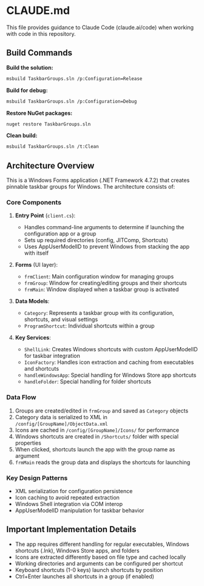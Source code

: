 # CLAUDE.md

This file provides guidance to Claude Code (claude.ai/code) when working with code in this repository.

## Build Commands

**Build the solution:**
```bash
msbuild TaskbarGroups.sln /p:Configuration=Release
```

**Build for debug:**
```bash
msbuild TaskbarGroups.sln /p:Configuration=Debug
```

**Restore NuGet packages:**
```bash
nuget restore TaskbarGroups.sln
```

**Clean build:**
```bash
msbuild TaskbarGroups.sln /t:Clean
```

## Architecture Overview

This is a Windows Forms application (.NET Framework 4.7.2) that creates pinnable taskbar groups for Windows. The architecture consists of:

### Core Components

1. **Entry Point** (`client.cs`): 
   - Handles command-line arguments to determine if launching the configuration app or a group
   - Sets up required directories (config, JITComp, Shortcuts)
   - Uses AppUserModelID to prevent Windows from stacking the app with itself

2. **Forms** (UI layer):
   - `frmClient`: Main configuration window for managing groups
   - `frmGroup`: Window for creating/editing groups and their shortcuts
   - `frmMain`: Window displayed when a taskbar group is activated

3. **Data Models**:
   - `Category`: Represents a taskbar group with its configuration, shortcuts, and visual settings
   - `ProgramShortcut`: Individual shortcuts within a group

4. **Key Services**:
   - `ShellLink`: Creates Windows shortcuts with custom AppUserModelID for taskbar integration
   - `IconFactory`: Handles icon extraction and caching from executables and shortcuts
   - `handleWindowsApp`: Special handling for Windows Store app shortcuts
   - `handleFolder`: Special handling for folder shortcuts

### Data Flow

1. Groups are created/edited in `frmGroup` and saved as `Category` objects
2. Category data is serialized to XML in `/config/[GroupName]/ObjectData.xml`
3. Icons are cached in `/config/[GroupName]/Icons/` for performance
4. Windows shortcuts are created in `/Shortcuts/` folder with special properties
5. When clicked, shortcuts launch the app with the group name as argument
6. `frmMain` reads the group data and displays the shortcuts for launching

### Key Design Patterns

- XML serialization for configuration persistence
- Icon caching to avoid repeated extraction
- Windows Shell integration via COM interop
- AppUserModelID manipulation for taskbar behavior

## Important Implementation Details

- The app requires different handling for regular executables, Windows shortcuts (.lnk), Windows Store apps, and folders
- Icons are extracted differently based on file type and cached locally
- Working directories and arguments can be configured per shortcut
- Keyboard shortcuts (1-0 keys) launch shortcuts by position
- Ctrl+Enter launches all shortcuts in a group (if enabled)